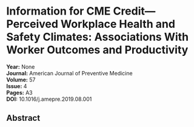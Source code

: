 # Information for CME Credit—Perceived Workplace Health and Safety Climates: Associations With Worker Outcomes and Productivity

**Year:** None  
**Journal:** American Journal of Preventive Medicine  
**Volume:** 57  
**Issue:** 4  
**Pages:** A3  
**DOI:** 10.1016/j.amepre.2019.08.001  

## Abstract


